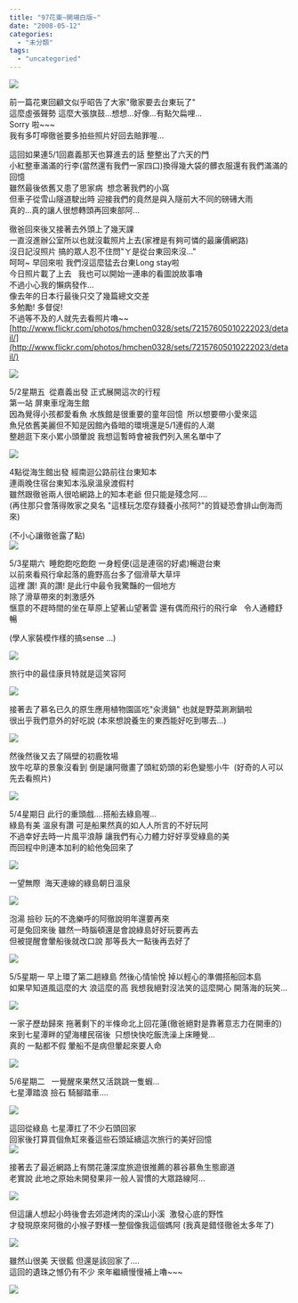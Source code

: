 ```yaml
---
title: "97花東~開場白版~"
date: "2008-05-12"
categories: 
  - "未分類"
tags: 
  - "uncategoried"
---
```


![](images/2485345572_6a135ccc06.jpg)

前一篇花東回顧文似乎昭告了大家"徹家要去台東玩了"  
這麼虛張聲勢 這麼大張旗鼓...想想...好像...有點欠扁哩...  
Sorry 啦~~~  
我有多叮嚀徹爸要多拍些照片好回去賠罪喔...  
  
這回如果連5/1回嘉義那天也算進去的話 整整出了六天的門  
小紅整車滿滿的行李(當然還有我們一家四口)換得幾大袋的髒衣服還有我們滿滿的回憶  
雖然最後依舊又患了思家病  想念著我們的小窩  
但車子從雪山隧道駛出時 迎接我們的竟然是與入隧前大不同的磅礡大雨  
真的...真的讓人很想轉頭再回東部阿...  
  
徹爸回來後又接著去外頭上了幾天課  
一直沒進辦公室所以也就沒載照片上去(家裡是有夠可憐的最廉價網路)  
沒日記沒照片 搞的眾人忍不住問"ㄚ是從台東回來沒..."  
呵呵~ 早回來啦 我們沒這麼猛去台東Long stay啦  
今日照片載了上去   我也可以開始一連串的看圖說故事嚕  
不過小心我的懶病發作...  
像去年的日本行最後只交了幾篇總文交差   
多勉勵! 多督促!    
不過等不及的人就先去看照片嚕~~  
[http://www.flickr.com/photos/hmchen0328/sets/72157605010222023/detail/](http://www.flickr.com/photos/hmchen0328/sets/72157605010222023/detail/)  
  
![](images/2485345572_6a135ccc06.jpg)

5/2星期五  從嘉義出發 正式展開這次的行程  
第一站 屏東車埕海生館  
因為覺得小孩都愛看魚 水族館是很重要的童年回憶  所以想要帶小愛來這  
魚兒依舊美麗但不知是因館內昏暗的環境還是5/1連假的人潮  
整趟逛下來小累小頭暈說 我想這暫時會被我們列入黑名單中了  
  
![](images/2484545307_63b59dc355.jpg)  
  
4點從海生館出發 經南迴公路前往台東知本  
連兩晚住宿台東知本泓泉溫泉渡假村  
雖然跟徹爸兩人很哈網路上的知本老爺 但只能是殘念阿....  
(再住那只會落得敗家之臭名 "這樣玩怎麼存錢養小孩阿?"的質疑恐會排山倒海而來)  
  
(不小心讓徹爸露了點)  
![](images/2484536315_87e0e2008d.jpg)  
  
5/3星期六  睡飽飽吃飽飽 一身輕便(這是連宿的好處)暢遊台東  
以前來看飛行傘起落的鹿野高台多了個滑草大草坪  
這裡 讚! 真的讚! 是此行中最令我驚豔的一個地方  
除了滑草帶來的刺激感外  
愜意的不趕時間的坐在草原上望著山望著雲 還有偶而飛行的飛行傘   令人通體舒暢  
  
(學人家裝模作樣的搞sense ...)  
  
![](images/2485346458_1055d45c3c.jpg)  
  
旅行中的最佳康貝特就是這笑容阿  
  
![](images/2484531201_576d6bbf48.jpg)  
  
接著去了慕名已久的原生應用植物園區吃"汆燙鍋" 也就是野菜涮涮鍋啦  
很出乎我們意外的好吃說 (本來想說養生的東西能好吃到哪去...)  
  
![](images/2485341382_7aaee5498e.jpg)  
  
然後然後又去了隔壁的初鹿牧場  
放牛吃草的景象沒看到 倒是讓阿徹畫了頭紅奶頭的彩色變態小牛  (好奇的人可以先去看照片)  
  
![](images/2485323782_80c464688d.jpg)  
  
5/4星期日 此行的重頭戲....搭船去綠島喔...  
綠島有美 溫泉有讚 可是船果然真的如人人所言的不好玩阿  
不過幸好去時一片風平浪靜 讓我們有心力體力好好享受綠島的美  
而回程中則連本加利的給他兔回來了  
  
![](images/2484500103_77c47baa4e.jpg)  
  
一望無際  海天連線的綠島朝日溫泉  
  
![](images/2485305606_33f2eb5700.jpg)  
  
泡湯 撿砂 玩的不逸樂呼的阿徹說明年還要再來  
可是兔回來後 雖然一時腦頓還是會說綠島好好玩要再去  
但被提醒會暈船後就改口說 那等長大一點後再去好了  
  
![](images/2484461519_4c9458a016.jpg)  
  
5/5星期一 早上環了第二趟綠島 然後心情愉悅 掉以輕心的準備搭船回本島  
如果早知道風這麼的大 浪這麼的高 我想我絕對沒法笑的這麼開心 開落海的玩笑...  
  
![](images/2485276246_501d404fcb.jpg)  
  
一家子歷劫歸來 拖著剩下的半條命北上回花蓮(徹爸絕對是靠著意志力在開車的)  
來到七星潭畔的望海樓民宿後  只想快快吃飯洗澡上床睡覺...  
真的 一點都不假 暈船不是病但暈起來要人命  
  
![](images/2484458001_00b02deef1.jpg)  
  
5/6星期二   一覺醒來果然又活跳跳一隻蝦...  
七星潭踏浪 撿石 騎腳踏車....  
  
![](images/2484455151_e10ce6295c.jpg)  
  
這回從綠島 七星潭扛了不少石頭回家  
回家後打算買個魚缸來養這些石頭延續這次旅行的美好回憶   
![](images/2484453605_dcdf709a02.jpg)  
  
接著去了最近網路上有關花蓮深度旅遊很推薦的慕谷慕魚生態廊道  
老實說 此地之原始未開發果非一般人習慣的大眾路線阿...  
  
![](images/2485265486_487a4c7199.jpg)  
  
但這讓人想起小時後會去郊遊烤肉的深山小溪  激發心底的野性  
才發現原來阿徹的小猴子野樣一整個像我這個媽阿 (我真是錯怪徹爸太多年了)  
  
![](images/2484448019_d84e7452c7.jpg)  
  
雖然山很美 天很藍 但還是該回家了....  
這回的遺珠之憾仍有不少 來年繼續慢慢補上嚕~~~  
  
![](images/2485261204_b5e757bf25.jpg)
